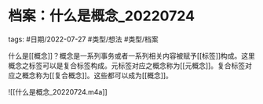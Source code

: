 # 档案：什么是概念_20220724

tags: #日期/2022-07-27 #类型/想法 #类型/档案  

什么是[[概念]]？概念是一系列事务或者一系列相关内容被赋予[[标签]]构成。这里概念之标签可以是复合标签构成。元标签对应之概念称为[[元概念]]。复合标签对应之概念称为[[复合概念]]。这些都可以成为[[概念]]。

![[什么是概念_20220724.m4a]]